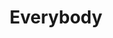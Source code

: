 ---
pid: RS47
title: Everybody
location_transcription: Gayborhood
zipcode: '19164'
outside_phl: 
neighborhood: 
age: '18'
age_range: 13-19
instagram: 
image_file_name: RS_47.jpg
proposal_transcription: 10 ft by 10 ft monument with the word //Everybody//. Both
  //E//s are equal signs and all of the other letters should be rainbow.
topic: Unity
topic_summary: '0'
type: Sculpture Statue
keywords_other: 
credit: Angela Lam
image_labels: 
twitter: 
facebook: 
permalink: "/monuments/rs47/"
layout: item-page
---